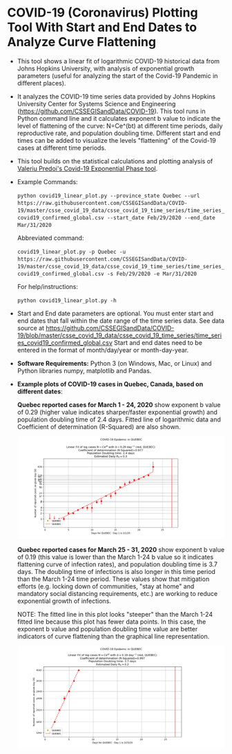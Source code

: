 COVID-19 (Coronavirus) Plotting Tool With Start and End Dates to Analyze Curve Flattening
==========================================================================================

* This tool shows a linear fit of logarithmic COVID-19 historical data from Johns Hopkins University, with analysis of exponential growth parameters (useful for analyzing the start of the Covid-19 Pandemic in different places).

* It analyzes the COVID-19 time series data provided by Johns Hopkins University Center for Systems Science and Engineering (https://github.com/CSSEGISandData/COVID-19). This tool runs in Python command line and it calculates exponent b value to indicate the level of flattening of the curve: N=Ce^(bt) at different time periods, daily reproductive rate, and population doubling time.  Different start and end times can be added to visualize the levels "flattening" of the Covid-19 cases at different time periods.

* This tool builds on the statistical calculations and plotting analysis of [Valeriu Predoi's Covid-19 Exponential Phase tool](https://github.com/valeriupredoi/COVID-19_LINEAR/blob/master/README.md#Introduction). 

* Example Commands:

    `python covid19_linear_plot.py --province_state Quebec --url https://raw.githubusercontent.com/CSSEGISandData/COVID-19/master/csse_covid_19_data/csse_covid_19_time_series/time_series_covid19_confirmed_global.csv --start_date Feb/29/2020 --end_date Mar/31/2020`

    Abbreviated command:

    `covid19_linear_plot.py -p Quebec -u https://raw.githubusercontent.com/CSSEGISandData/COVID-19/master/csse_covid_19_data/csse_covid_19_time_series/time_series_covid19_confirmed_global.csv -s Feb/29/2020 -e Mar/31/2020`

    For help/instructions:
    
    `python covid19_linear_plot.py -h`

* Start and End date parameters are optional.  You must enter start and end dates that fall within the date range of the time series data. See data source at 
https://github.com/CSSEGISandData/COVID-19/blob/master/csse_covid_19_data/csse_covid_19_time_series/time_series_covid19_confirmed_global.csv
Start and end dates need to be entered in the format of month/day/year or month-day-year.

* __Software Requirements:__ Python 3 (on Windows, Mac, or Linux) and Python libraries numpy, matplotlib and Pandas. 

* __Example plots of COVID-19 cases in Quebec, Canada, based on different dates__:

  __Quebec reported cases for March 1 - 24, 2020__ show exponent b value of 0.29 (higher value indicates sharper/faster exponential growth) and population doubling time of 2.4 days. Fitted line of logarithmic data and Coefficient of determination (R-Squared) are also shown.

  ![Quebec1](example_plots/Quebec_March_1_24_2020.png)

  __Quebec reported cases for March 25 - 31, 2020__ show exponent b value of  0.19 (this value is lower than the March 1-24 b value so it indicates flattening curve of infection rates), and population doubling time is 3.7 days. The doubling time of infections is also longer in this time period than the March 1-24 time period. These values show that mitigation efforts (e.g. locking down of communities, "stay at home" and mandatory social distancing requirements, etc.) are working to reduce exponential growth of infections.
  
  NOTE: The fitted line in this plot looks "steeper" than the March 1-24 fitted line because this plot has fewer data points. In this case, the exponent b value and population doubling time value are better indicators of curve flattening than the graphical line representation.  
  
  ![Quebec2](example_plots/Quebec_March_25_31_2020.png)
